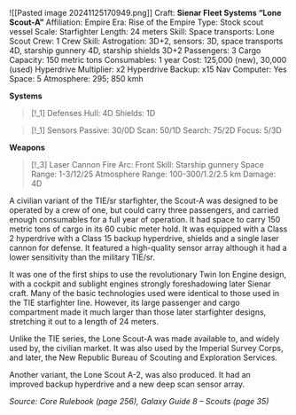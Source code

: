 ![[Pasted image 20241125170949.png]]
Craft: **Sienar Fleet Systems “Lone Scout-A”**
Affiliation: Empire
Era: Rise of the Empire
Type: Stock scout vessel
Scale: Starfighter
Length: 24 meters
Skill: Space transports: Lone Scout
Crew: 1
Crew Skill: Astrogation: 3D+2, sensors: 3D, space transports 4D, starship gunnery 4D, starship shields 3D+2
Passengers: 3
Cargo Capacity: 150 metric tons
Consumables: 1 year
Cost: 125,000 (new), 30,000 (used)
Hyperdrive Multiplier: x2
Hyperdrive Backup: x15
Nav Computer: Yes
Space: 5
Atmosphere: 295; 850 kmh

**Systems**
> [!_1] Defenses
> Hull: 4D
> Shields: 1D

> [!_1] Sensors
> Passive: 30/0D
> Scan: 50/1D
> Search: 75/2D
> Focus: 5/3D

**Weapons**
> [!_3] Laser Cannon
> Fire Arc: Front
> Skill: Starship gunnery
> Space Range: 1-3/12/25
> Atmosphere Range: 100-300/1.2/2.5 km
> Damage: 4D
> 


A civilian variant of the TIE/sr starfighter, the Scout-A was designed to be operated by a crew of one, but could carry three passengers, and carried enough consumables for a full year of operation. It had space to carry 150 metric tons of cargo in its 60 cubic meter hold. It was equipped with a Class 2 hyperdrive with a Class 15 backup hyperdrive, shields and a single laser cannon for defense. It featured a high-quality sensor array although it had a lower sensitivity than the military TIE/sr.

It was one of the first ships to use the revolutionary Twin Ion Engine design, with a cockpit and sublight engines strongly foreshadowing later Sienar craft. Many of the basic technologies used were identical to those used in the TIE starfighter line. However, its large passenger and cargo compartment made it much larger than those later starfighter designs, stretching it out to a length of 24 meters.

Unlike the TIE series, the Lone Scout-A was made available to, and widely used by, the civilian market. It was also used by the Imperial Survey Corps, and later, the New Republic Bureau of Scouting and Exploration Services.

Another variant, the Lone Scout A-2, was also produced. It had an improved backup hyperdrive and a new deep scan sensor array.


*Source: Core Rulebook (page 256), Galaxy Guide 8 – Scouts (page 35)*